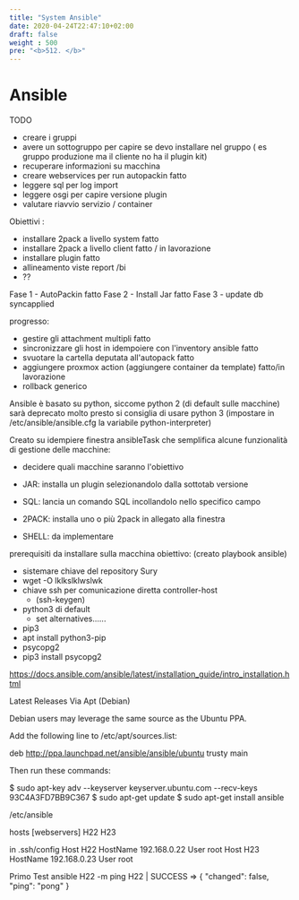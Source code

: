 ```yaml
---
title: "System Ansible"
date: 2020-04-24T22:47:10+02:00
draft: false
weight : 500
pre: "<b>512. </b>"
--- 
```


# Ansible

TODO 

- creare i gruppi
- avere un sottogruppo per capire se devo installare nel gruppo ( es gruppo produzione ma il cliente no ha il plugin kit) 
- recuperare informazioni su macchina    
- creare webservices per run autopackin   fatto
- leggere sql per log import
- leggere osgi per capire versione plugin
- valutare riavvio servizio / container


Obiettivi :
- installare 2pack a livello system    fatto
- installare 2pack a livello client      fatto / in lavorazione
- installare plugin fatto
- allineamento viste report /bi 
- ??

Fase 1 - AutoPackin        fatto
Fase 2 - Install Jar    fatto
Fase 3 - update db syncapplied

progresso:

- gestire gli attachment multipli     fatto
- sincronizzare gli host in idempoiere con l'inventory ansible     fatto
- svuotare la cartella deputata all'autopack     fatto
- aggiungere proxmox action (aggiungere container da template)  fatto/in lavorazione
- rollback generico  

Ansible è basato su python, siccome python 2 (di default sulle macchine) sarà deprecato molto presto si consiglia di usare python 3  (impostare in /etc/ansible/ansible.cfg la variabile python-interpreter)



Creato su idempiere finestra ansibleTask che semplifica alcune funzionalità di gestione delle macchine:

- decidere quali macchine saranno l'obiettivo

- JAR: installa un plugin selezionandolo dalla sottotab versione
- SQL: lancia un comando SQL incollandolo nello specifico campo
- 2PACK: installa uno o più 2pack in allegato alla finestra
- SHELL: da implementare

prerequisiti da installare sulla macchina obiettivo:
(creato playbook ansible)
- sistemare chiave del repository Sury
 - wget -O lklkslklwslwk
- chiave ssh per comunicazione diretta controller-host
  - (ssh-keygen)
- python3 di default 
  - set alternatives......
- pip3
 - apt install python3-pip
- psycopg2 
 - pip3 install psycopg2


https://docs.ansible.com/ansible/latest/installation_guide/intro_installation.html

Latest Releases Via Apt (Debian)

Debian users may leverage the same source as the Ubuntu PPA.

Add the following line to /etc/apt/sources.list:

 deb http://ppa.launchpad.net/ansible/ansible/ubuntu trusty main

Then run these commands:

 $ sudo apt-key adv --keyserver keyserver.ubuntu.com --recv-keys 93C4A3FD7BB9C367
 $ sudo apt-get update
 $ sudo apt-get install ansible


 /etc/ansible

 hosts
 [webservers]
  H22
  H23


 in .ssh/config 
 Host H22
        HostName 192.168.0.22
        User root
 Host H23
        HostName 192.168.0.23
        User root

Primo Test
 ansible H22 -m ping
 H22 | SUCCESS => {
    "changed": false, 
    "ping": "pong"
 }

